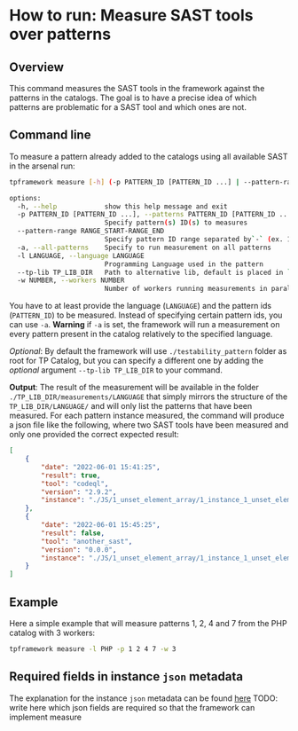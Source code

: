 # How to run: Measure SAST tools over patterns

## Overview

This command measures the SAST tools in the framework against the patterns in the catalogs. The goal is to have a precise idea of which patterns are problematic for a SAST tool and which ones are not.

## Command line

To measure a pattern already added to the catalogs using all available SAST in the arsenal run:

```bash
tpframework measure [-h] (-p PATTERN_ID [PATTERN_ID ...] | --pattern-range RANGE_START-RANGE_END | -a) -l LANGUAGE [--tp-lib TP_LIB_DIR] [-w NUMBER]

options:
  -h, --help            show this help message and exit
  -p PATTERN_ID [PATTERN_ID ...], --patterns PATTERN_ID [PATTERN_ID ...]
                        Specify pattern(s) ID(s) to measures
  --pattern-range RANGE_START-RANGE_END
                        Specify pattern ID range separated by`-` (ex. 10-50)
  -a, --all-patterns    Specify to run measurement on all patterns
  -l LANGUAGE, --language LANGUAGE
                        Programming Language used in the pattern
  --tp-lib TP_LIB_DIR   Path to alternative lib, default is placed in `./testability_patterns`
  -w NUMBER, --workers NUMBER
                        Number of workers running measurements in parallel
```

You have to at least provide the language (`LANGUAGE`) and the pattern ids (`PATTERN_ID`) to be measured.
Instead of specifying certain pattern ids, you can use `-a`.
**Warning** if `-a` is set, the framework will run a measurement on every pattern present in the catalog relatively to the specified language.

*Optional*: By default the framework will use `./testability_pattern` folder as root for TP Catalog, but you can specify a different one by adding the *optional* argument `--tp-lib TP_LIB_DIR` to your command.

**Output**: The result of the measurement will be available in the folder `./TP_LIB_DIR/measurements/LANGUAGE` that simply mirrors the structure of the `TP_LIB_DIR/LANGUAGE/` and will only list the patterns that have been measured. For each pattern instance measured, the command will produce a json file like the following, where two SAST tools have been measured and only one provided the correct expected result:

```json
[
    {
        "date": "2022-06-01 15:41:25",
        "result": true,
        "tool": "codeql",
        "version": "2.9.2",
        "instance": "./JS/1_unset_element_array/1_instance_1_unset_element_array/1_instance_1_unset_element_array.json"
    },
    {
        "date": "2022-06-01 15:45:25",
        "result": false,
        "tool": "another_sast",
        "version": "0.0.0",
        "instance": "./JS/1_unset_element_array/1_instance_1_unset_element_array/1_instance_1_unset_element_array.json"
    }
]
```

## Example

Here a simple example that will measure patterns 1, 2, 4 and 7 from the PHP catalog with 3 workers:

```bash
tpframework measure -l PHP -p 1 2 4 7 -w 3
```

## Required fields in instance `json` metadata

The explanation for the instance `json` metadata can be found [here](https://github.com/testable-eu/sast-testability-patterns/blob/master/docs/testability-patterns-structure.md)
TODO: write here which json fields are required so that the framework can implement measure
